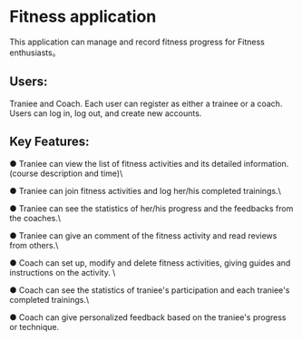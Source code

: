 # Fitness application

This application can manage and record fitness progress for Fitness enthusiasts。
## Users: 
Traniee and Coach. Each user can register as either a trainee or a coach. \
Users can log in, log out, and create new accounts.

## Key Features:
● Traniee can view the list of fitness activities and its detailed information.(course description and time)\

● Traniee can join fitness activities and log her/his completed trainings.\  

● Traniee can see the statistics of her/his progress and the feedbacks from the coaches.\

● Traniee can give an comment of the fitness activity and read reviews from others.\

● Coach can set up, modify and delete fitness activities, giving guides and instructions on the activity. \

● Coach can see the statistics of traniee's participation and each traniee's completed trainings.\

● Coach can give personalized feedback based on the traniee's progress or technique.



